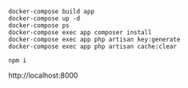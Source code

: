 ```
docker-compose build app
docker-compose up -d
docker-compose ps
docker-compose exec app composer install
docker-compose exec app php artisan key:generate
docker-compose exec app php artisan cache:clear
```

```
npm i
```

http://localhost:8000